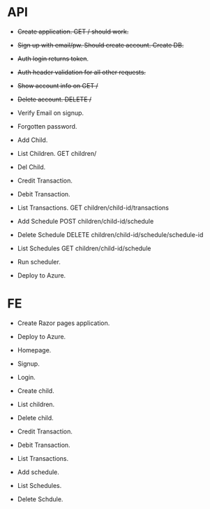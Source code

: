 
# API

- ~~Create application. GET / should work.~~

- ~~Sign up with email/pw. Should create account. Create DB.~~

- ~~Auth login returns token~~.

- ~~Auth header validation for all other requests.~~

- ~~Show account info on GET /~~

- ~~Delete account. DELETE /~~

- Verify Email on signup.

- Forgotten password.

- Add Child.

- List Children. GET children/

- Del Child.

- Credit Transaction.

- Debit Transaction.

- List Transactions. GET children/child-id/transactions

- Add Schedule POST children/child-id/schedule

- Delete Schedule DELETE children/child-id/schedule/schedule-id

- List Schedules GET children/child-id/schedule

- Run scheduler.

- Deploy to Azure.

# FE

- Create Razor pages application.

- Deploy to Azure.

- Homepage.

- Signup.

- Login.

- Create child.

- List children.

- Delete child.

- Credit Transaction.

- Debit Transaction.

- List Transactions.

- Add schedule.

- List Schedules.

- Delete Schdule.